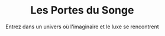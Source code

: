 ---
title: "Les Portes du Songe"
subtitle: "Entrez dans un univers où l'imaginaire et le luxe se rencontrent"
description: "L'imagination peut ouvrir toutes les portes. Nous vous offrons la clé."
carousel_images:
  - image: "https://images.unsplash.com/photo-1542314831-068cd1dbfeeb?auto=format&fit=crop&q=80"
    title: "Luxury Experience 1"
  - image: "https://images.unsplash.com/photo-1571896349842-33c89424de2d?auto=format&fit=crop&q=80"
    title: "Luxury Experience 2"
  - image: "https://images.unsplash.com/photo-1590073844006-33379778ae09?auto=format&fit=crop&q=80"
    title: "Luxury Experience 3"
---